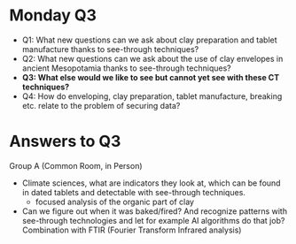 # Monday Q3


* Q1: What new questions can we ask about clay preparation and tablet manufacture thanks to see-through techniques?
* Q2: What new questions can we ask about the use of clay envelopes in ancient Mesopotamia thanks to see-through techniques?
* **Q3: What else would we like to see but cannot yet see with these CT techniques?**
* Q4: How do enveloping, clay preparation, tablet manufacture, breaking etc. relate to the problem of securing data?


# Answers to Q3

Group A (Common Room, in Person)



* Climate sciences, what are indicators they look at, which can be found in dated tablets and detectable with see-through techniques.
    * focused analysis of the organic part of clay
* Can we figure out when it was baked/fired? And recognize patterns with see-through technologies and let for example AI algorithms do that job? Combination with FTIR (Fourier Transform Infrared analysis)
